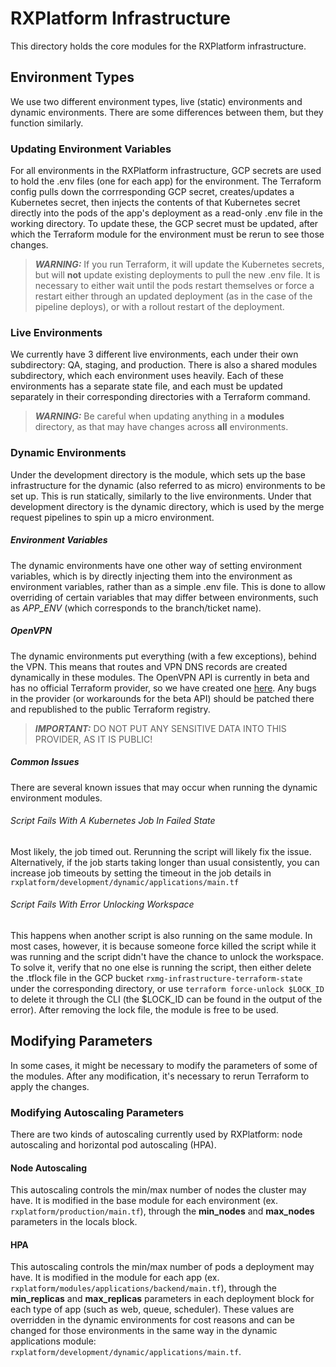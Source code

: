 # RXPlatform Infrastructure
This directory holds the core modules for the RXPlatform infrastructure. 

## Environment Types
We use two different environment types, live (static) environments and dynamic environments. There are some differences between them, but they function similarly.

### Updating Environment Variables
For all environments in the RXPlatform infrastructure, GCP secrets are used to hold the .env files (one for each app) for the environment. The Terraform config pulls down the corrresponding GCP secret, creates/updates a Kubernetes secret, then injects the contents of that Kubernetes secret directly into the pods of the app's deployment as a read-only .env file in the working directory. To update these, the GCP secret must be updated, after which the Terraform module for the environment must be rerun to see those changes.

> **_WARNING:_** If you run Terraform, it will update the Kubernetes secrets, but will **not** update existing deployments to pull the new .env file. It is necessary to either wait until the pods restart themselves or force a restart either through an updated deployment (as in the case of the pipeline deploys), or with a rollout restart of the deployment.

### Live Environments
We currently have 3 different live environments, each under their own subdirectory: QA, staging, and production. There is also a shared modules subdirectory, which each environment uses heavily. Each of these environments has a separate state file, and each must be updated separately in their corresponding directories with a Terraform command.

> **_WARNING:_** Be careful when updating anything in a **modules** directory, as that may have changes across **all** environments. 

### Dynamic Environments
Under the development directory is the module, which sets up the base infrastructure for the dynamic (also referred to as micro) environments to be set up. This is run statically, similarly to the live environments. Under that development directory is the dynamic directory, which is used by the merge request pipelines to spin up a micro environment.

##### Environment Variables
The dynamic environments have one other way of setting environment variables, which is by directly injecting them into the environment as environment variables, rather than as a simple .env file. This is done to allow overriding of certain variables that may differ between environments, such as _APP\_ENV_ (which corresponds to the branch/ticket name).

##### OpenVPN
The dynamic environments put everything (with a few exceptions), behind the VPN. This means that routes and VPN DNS records are created dynamically in these modules. The OpenVPN API is currently in beta and has no official Terraform provider, so we have created one [here](https://github.com/RXMG/terraform-provider-openvpncloud). Any bugs in the provider (or workarounds for the beta API) should be patched there and republished to the public Terraform registry.

> **_IMPORTANT:_** DO NOT PUT ANY SENSITIVE DATA INTO THIS PROVIDER, AS IT IS PUBLIC!

##### Common Issues
There are several known issues that may occur when running the dynamic environment modules.

###### Script Fails With A Kubernetes Job In Failed State
Most likely, the job timed out. Rerunning the script will likely fix the issue. Alternatively, if the job starts taking longer than usual consistently, you can increase job timeouts by setting the timeout in the job details in `rxplatform/development/dynamic/applications/main.tf`

###### Script Fails With Error Unlocking Workspace
This happens when another script is also running on the same module. In most cases, however, it is because someone force killed the script while it was running and the script didn't have the chance to unlock the workspace. To solve it, verify that no one else is running the script, then either delete the .tflock file in the GCP bucket `rxmg-infrastructure-terraform-state` under the corresponding directory, or use `terraform force-unlock $LOCK_ID` to delete it through the CLI (the $LOCK_ID can be found in the output of the error). After removing the lock file, the module is free to be used.


## Modifying Parameters
In some cases, it might be necessary to modify the parameters of some of the modules. After any modification, it's necessary to rerun Terraform to apply the changes.

### Modifying Autoscaling Parameters
There are two kinds of autoscaling currently used by RXPlatform: node autoscaling and horizontal pod autoscaling (HPA).

#### Node Autoscaling
This autoscaling controls the min/max number of nodes the cluster may have. It is modified in the base module for each environment (ex. `rxplatform/production/main.tf`), through the **min_nodes** and **max_nodes** parameters in the locals block.

#### HPA
This autoscaling controls the min/max number of pods a deployment may have. It is modified in the module for each app (ex. `rxplatform/modules/applications/backend/main.tf`), through the **min_replicas** and **max_replicas** parameters in each deployment block for each type of app (such as web, queue, scheduler). These values are overridden in the dynamic environments for cost reasons and can be changed for those environments in the same way in the dynamic applications module: `rxplatform/development/dynamic/applications/main.tf`.